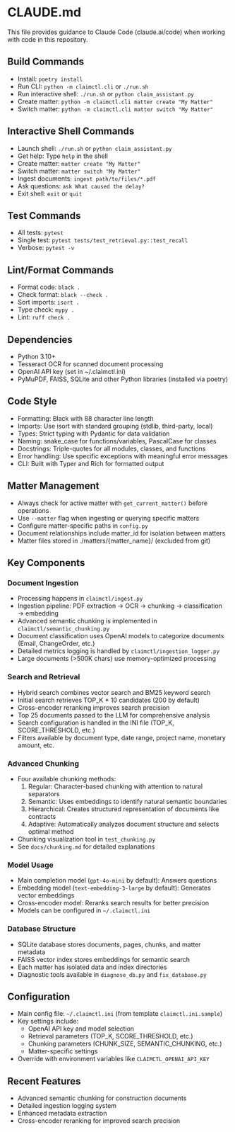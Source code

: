 # CLAUDE.md

This file provides guidance to Claude Code (claude.ai/code) when working with code in this repository.

## Build Commands
- Install: `poetry install`
- Run CLI: `python -m claimctl.cli` or `./run.sh`
- Run interactive shell: `./run.sh` or `python claim_assistant.py`
- Create matter: `python -m claimctl.cli matter create "My Matter"`
- Switch matter: `python -m claimctl.cli matter switch "My Matter"`

## Interactive Shell Commands
- Launch shell: `./run.sh` or `python claim_assistant.py`
- Get help: Type `help` in the shell
- Create matter: `matter create "My Matter"`
- Switch matter: `matter switch "My Matter"`
- Ingest documents: `ingest path/to/files/*.pdf`
- Ask questions: `ask What caused the delay?`
- Exit shell: `exit` or `quit`

## Test Commands
- All tests: `pytest`
- Single test: `pytest tests/test_retrieval.py::test_recall`
- Verbose: `pytest -v`

## Lint/Format Commands
- Format code: `black .`
- Check format: `black --check .`
- Sort imports: `isort .`
- Type check: `mypy .`
- Lint: `ruff check .`

## Dependencies
- Python 3.10+
- Tesseract OCR for scanned document processing
- OpenAI API key (set in ~/.claimctl.ini)
- PyMuPDF, FAISS, SQLite and other Python libraries (installed via poetry)

## Code Style
- Formatting: Black with 88 character line length
- Imports: Use isort with standard grouping (stdlib, third-party, local)
- Types: Strict typing with Pydantic for data validation
- Naming: snake_case for functions/variables, PascalCase for classes
- Docstrings: Triple-quotes for all modules, classes, and functions
- Error handling: Use specific exceptions with meaningful error messages
- CLI: Built with Typer and Rich for formatted output

## Matter Management
- Always check for active matter with `get_current_matter()` before operations
- Use `--matter` flag when ingesting or querying specific matters
- Configure matter-specific paths in `config.py`
- Document relationships include matter_id for isolation between matters
- Matter files stored in ./matters/{matter_name}/ (excluded from git)

## Key Components

### Document Ingestion
- Processing happens in `claimctl/ingest.py`
- Ingestion pipeline: PDF extraction → OCR → chunking → classification → embedding
- Advanced semantic chunking is implemented in `claimctl/semantic_chunking.py`
- Document classification uses OpenAI models to categorize documents (Email, ChangeOrder, etc.)
- Detailed metrics logging is handled by `claimctl/ingestion_logger.py`
- Large documents (>500K chars) use memory-optimized processing

### Search and Retrieval
- Hybrid search combines vector search and BM25 keyword search
- Initial search retrieves TOP_K * 10 candidates (200 by default)
- Cross-encoder reranking improves search precision
- Top 25 documents passed to the LLM for comprehensive analysis
- Search configuration is handled in the INI file (TOP_K, SCORE_THRESHOLD, etc.)
- Filters available by document type, date range, project name, monetary amount, etc.

### Advanced Chunking
- Four available chunking methods:
  1. Regular: Character-based chunking with attention to natural separators
  2. Semantic: Uses embeddings to identify natural semantic boundaries
  3. Hierarchical: Creates structured representation of documents like contracts
  4. Adaptive: Automatically analyzes document structure and selects optimal method
- Chunking visualization tool in `test_chunking.py`
- See `docs/chunking.md` for detailed explanations

### Model Usage
- Main completion model (`gpt-4o-mini` by default): Answers questions
- Embedding model (`text-embedding-3-large` by default): Generates vector embeddings
- Cross-encoder model: Reranks search results for better precision
- Models can be configured in `~/.claimctl.ini`

### Database Structure
- SQLite database stores documents, pages, chunks, and matter metadata
- FAISS vector index stores embeddings for semantic search
- Each matter has isolated data and index directories
- Diagnostic tools available in `diagnose_db.py` and `fix_database.py`

## Configuration
- Main config file: `~/.claimctl.ini` (from template `claimctl.ini.sample`)
- Key settings include:
  - OpenAI API key and model selection
  - Retrieval parameters (TOP_K, SCORE_THRESHOLD, etc.)
  - Chunking parameters (CHUNK_SIZE, SEMANTIC_CHUNKING, etc.)
  - Matter-specific settings
- Override with environment variables like `CLAIMCTL_OPENAI_API_KEY`

## Recent Features
- Advanced semantic chunking for construction documents
- Detailed ingestion logging system
- Enhanced metadata extraction
- Cross-encoder reranking for improved search precision